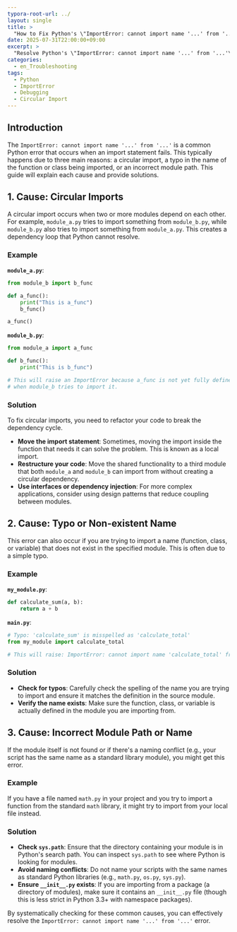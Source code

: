 ```yaml
---
typora-root-url: ../
layout: single
title: >
  "How to Fix Python's \"ImportError: cannot import name '...' from '...'\""
date: 2025-07-31T22:00:00+09:00
excerpt: >
  "Resolve Python's \"ImportError: cannot import name '...' from '...'\" by checking for circular imports, typos, and incorrect module paths."
categories:
  - en_Troubleshooting
tags:
  - Python
  - ImportError
  - Debugging
  - Circular Import
---
```


## Introduction

The `ImportError: cannot import name '...' from '...'` is a common Python error that occurs when an import statement fails. This typically happens due to three main reasons: a circular import, a typo in the name of the function or class being imported, or an incorrect module path. This guide will explain each cause and provide solutions.

## 1. Cause: Circular Imports

A circular import occurs when two or more modules depend on each other. For example, `module_a.py` tries to import something from `module_b.py`, while `module_b.py` also tries to import something from `module_a.py`. This creates a dependency loop that Python cannot resolve.

### Example

**`module_a.py`**:
```python
from module_b import b_func

def a_func():
    print("This is a_func")
    b_func()

a_func()
```

**`module_b.py`**:
```python
from module_a import a_func

def b_func():
    print("This is b_func")

# This will raise an ImportError because a_func is not yet fully defined in module_a
# when module_b tries to import it.
```

### Solution

To fix circular imports, you need to refactor your code to break the dependency cycle.

- **Move the import statement**: Sometimes, moving the import inside the function that needs it can solve the problem. This is known as a local import.
- **Restructure your code**: Move the shared functionality to a third module that both `module_a` and `module_b` can import from without creating a circular dependency.
- **Use interfaces or dependency injection**: For more complex applications, consider using design patterns that reduce coupling between modules.

## 2. Cause: Typo or Non-existent Name

This error can also occur if you are trying to import a name (function, class, or variable) that does not exist in the specified module. This is often due to a simple typo.

### Example

**`my_module.py`**:
```python
def calculate_sum(a, b):
    return a + b
```

**`main.py`**:
```python
# Typo: 'calculate_sum' is misspelled as 'calculate_total'
from my_module import calculate_total 

# This will raise: ImportError: cannot import name 'calculate_total' from 'my_module'
```

### Solution

- **Check for typos**: Carefully check the spelling of the name you are trying to import and ensure it matches the definition in the source module.
- **Verify the name exists**: Make sure the function, class, or variable is actually defined in the module you are importing from.

## 3. Cause: Incorrect Module Path or Name

If the module itself is not found or if there's a naming conflict (e.g., your script has the same name as a standard library module), you might get this error.

### Example

If you have a file named `math.py` in your project and you try to import a function from the standard `math` library, it might try to import from your local file instead.

### Solution

- **Check `sys.path`**: Ensure that the directory containing your module is in Python's search path. You can inspect `sys.path` to see where Python is looking for modules.
- **Avoid naming conflicts**: Do not name your scripts with the same names as standard Python libraries (e.g., `math.py`, `os.py`, `sys.py`).
- **Ensure `__init__.py` exists**: If you are importing from a package (a directory of modules), make sure it contains an `__init__.py` file (though this is less strict in Python 3.3+ with namespace packages).

By systematically checking for these common causes, you can effectively resolve the `ImportError: cannot import name '...' from '...'` error.

```